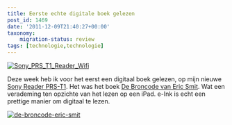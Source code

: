 ```yaml
---
title: Eerste echte digitale boek gelezen
post_id: 1469
date: '2011-12-09T21:40:27+00:00'
taxonomy:
    migration-status: review
tags: [technologie,technologie]
---
```

[![](/wp-content/uploads/2012/01/Sony_PRS_T1_Reader_Wifi-300x248.jpg "Sony_PRS_T1_Reader_Wifi")](http://partner.bol.com/click/click?p=1&t=url&s=2680&url=http%3A//www.bol.com/nl/p/elektronica/sony-reader-wi-fi-zwart/9000000011652493/index.html&f=TXL&name=sonyprst1)

Deze week heb ik voor het eerst een digitaal boek gelezen, op mijn nieuwe [Sony Reader PRS-T1](http://partner.bol.com/click/click?p=1&t=url&s=2680&url=http%3A//www.bol.com/nl/p/elektronica/sony-reader-wi-fi-zwart/9000000011652493/index.html&f=TXL&name=sonyprst1). Het was het boek [De Broncode van Eric Smit](http://partner.bol.com/click/click?p=1&t=url&s=2680&url=http%3A//www.bol.com/nl/p/nederlandse-boeken/de-broncode/1001004011607378/index.html&f=TXL&name=broncode). Wat een verademing ten opzichte van het lezen op een iPad. e-Ink is echt een prettige manier om digitaal te lezen.

[![](/wp-content/uploads/2012/01/de-broncode-eric-smit-189x300.jpg "de-broncode-eric-smit")](http://partner.bol.com/click/click?p=1&t=url&s=2680&url=http%3A//www.bol.com/nl/p/nederlandse-boeken/de-broncode/1001004011607378/index.html&f=TXL&name=broncode)